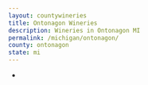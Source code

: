 ```yaml
---
layout: countywineries
title: Ontonagon Wineries
description: Wineries in Ontonagon MI
permalink: /michigan/ontonagon/
county: ontonagon
state: mi
---
```

-
